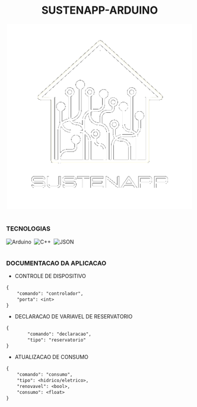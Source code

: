 <h1 align=center>SUSTENAPP-ARDUINO</h1>

<p align="center">
  <img src="logo_sustenapp.png" width="500">
</p>

#
### TECNOLOGIAS

![Arduino](https://img.shields.io/badge/Arduino-0D1117?style=for-the-badge&logo=Arduino&logoColor=00979D&labelColor=0D1117)&nbsp;
![C++](https://img.shields.io/badge/C%2B%2B-0D1117?style=for-the-badge&logo=C%2B%2B&logoColor=00599C&labelColor=0D1117)&nbsp;
![JSON](https://img.shields.io/badge/json-0D1117?style=for-the-badge&logo=json&logoColor=5E5C5C&labelColor=0D1117)&nbsp;

#
### DOCUMENTACAO DA APLICACAO

- CONTROLE DE DISPOSITIVO
```
{
	"comando": "controlador",
	"porta": <int>
}
```

- DECLARACAO DE VARIAVEL DE RESERVATORIO
```
{
    	"comando": "declaracao",
    	"tipo": "reservatorio"
}
```

- ATUALIZACAO DE CONSUMO
```
{
	"comando": "consumo",
	"tipo": <hidrico/eletrico>,
	"renovavel": <bool>,
	"consumo": <float>	
}
```

